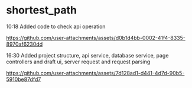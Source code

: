 # shortest_path

10:18 Added code to check api operation

https://github.com/user-attachments/assets/d0b1d4bb-0002-41f4-8335-8970af6230dd

16:30 Added project structure, api service, database service, page controllers and draft ui, server request and request parsing

https://github.com/user-attachments/assets/7d128ad1-d441-4d7d-90b5-5910be87dfd7

